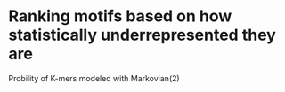 # Ranking motifs based on how statistically underrepresented they are

Probility of K-mers modeled with Markovian(2)

